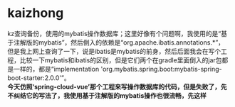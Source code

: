 # kaizhong
kz查询备份，使用的mybatis操作数据库；这里好像有个问题啊，我使用的是“基于注解版的mybatis”，然后倒入的依赖是“org.apache.ibatis.annotations.*”，
 但是我上网上查询了一下，说是ibatis是mybatis的前身，然后后面我会在写个工程，比较一下mybatis和ibatis的区别，但是它们两个在gradle里面倒入的jar包都是一样的，都是“implementation 'org.mybatis.spring.boot:mybatis-spring-boot-starter:2.0.0'”。  
**今天仿照‘spring-cloud-vue’那个工程来写操作数据库的代码，但是失败了，先不纠结它的写法了，我使用基于注解版的mybatis操作也很流畅，先这样**
